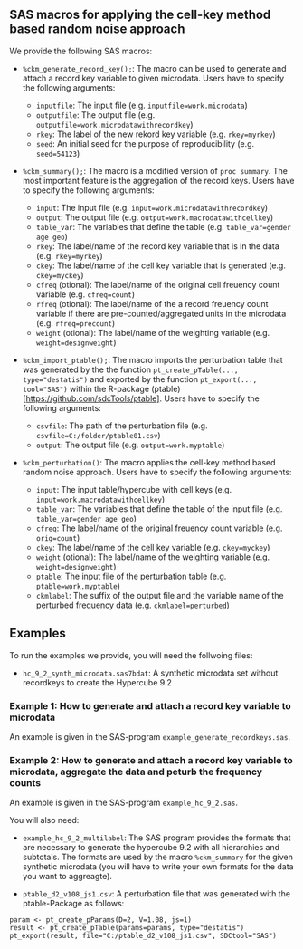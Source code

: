 

## SAS macros for applying the cell-key method based random noise approach

We provide the following SAS macros:

- `%ckm_generate_record_key();`: The macro can be used to generate and attach a record key variable to given microdata. Users have to specify the following arguments:
    + `inputfile`: The input file (e.g. `inputfile=work.microdata`)
    + `outputfile`: The output file (e.g. `outputfile=work.microdatawithrecordkey`)
    + `rkey`: The label of the new rekord key variable (e.g. `rkey=myrkey`)
    + `seed`: An initial seed for the purpose of reproducibility (e.g. `seed=54123`)

- `%ckm_summary();`: The macro is a modified version of `proc summary`. The most important feature is the aggregation of the record keys. Users have to specify the following arguments:
    + `input`: The input file (e.g. `input=work.microdatawithrecordkey`)
    + `output`: The output file (e.g. `output=work.macrodatawithcellkey`)
    + `table_var`: The variables that define the table (e.g. `table_var=gender age geo`)
    + `rkey`: The label/name of the record key variable that is in the data (e.g. `rkey=myrkey`)
    + `ckey`: The label/name of the cell key variable that is generated (e.g. `ckey=myckey`)
    + `cfreq` (otional): The label/name of the original cell freuency count variable (e.g. `cfreq=count`)
    + `rfreq` (otional): The label/name of the a record freuency count variable if there are pre-counted/aggregated units in the microdata (e.g. `rfreq=precount`)
    + `weight` (otional): The label/name of the weighting variable (e.g. `weight=designweight`)

- `%ckm_import_ptable();`: The macro imports the perturbation table that was generated by the the function `pt_create_pTable(..., type="destatis")` and exported by the function `pt_export(..., tool="SAS")` within the R-package (ptable)[https://github.com/sdcTools/ptable]. Users have to specify the following arguments:
    + `csvfile`: The path of the perturbation file (e.g. `csvfile=C:/folder/ptable01.csv`)
    + `output`: The output file (e.g. `output=work.myptable`)
    
- `%ckm_perturbation()`: The macro applies the cell-key method based random noise approach. Users have to specify the following arguments:
    + `input`: The input table/hypercube with cell keys (e.g. `input=work.macrodatawithcellkey`)
    + `table_var`: The variables that define the table of the input file (e.g. `table_var=gender age geo`)
    + `cfreq`: The label/name of the original freuency count variable (e.g. `orig=count`)
    + `ckey`: The label/name of the cell key variable (e.g. `ckey=myckey`)
    + `weight` (otional): The label/name of the weighting variable (e.g. `weight=designweight`)
    + `ptable`: The input file of the perturbation table (e.g. `ptable=work.myptable`)
    + `ckmlabel`: The suffix of the output file and the variable name of the perturbed frequency data (e.g. `ckmlabel=perturbed`)


## Examples 

To run the examples we provide, you will need the follwoing files:

- `hc_9_2_synth_microdata.sas7bdat`: A synthetic microdata set without recordkeys to create the Hypercube 9.2



### Example 1: How to generate and attach a record key variable to microdata

An example is given in the SAS-program `example_generate_recordkeys.sas`.


### Example 2: How to generate and attach a record key variable to microdata, aggregate the data and peturb the frequency counts

An example is given in the SAS-program `example_hc_9_2.sas`. 

You will also need:

- `example_hc_9_2_multilabel`: The SAS program provides the formats that are necessary to generate the hypercube 9.2 with all hierarchies and subtotals. The formats are used by the macro `%ckm_summary` for the given synthetic microdata (you will have to write your own formats for the data you want to aggreagte).

- `ptable_d2_v108_js1.csv`: A perturbation file that was generated with the ptable-Package as follows: 
```
param <- pt_create_pParams(D=2, V=1.08, js=1)
result <- pt_create_pTable(params=params, type="destatis")
pt_export(result, file="C:/ptable_d2_v108_js1.csv", SDCtool="SAS")
```
